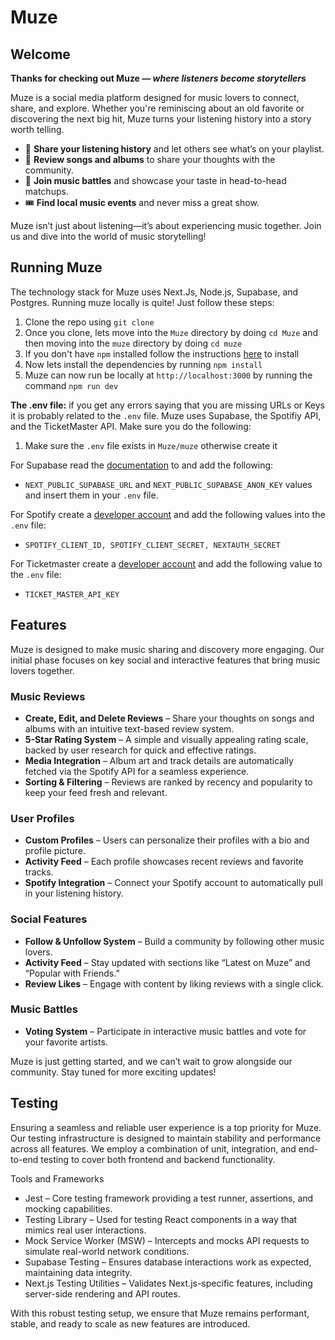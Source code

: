 # Muze
## Welcome
**Thanks for checking out Muze — _where listeners become storytellers_**

Muze is a social media platform designed for music lovers to connect, share, and explore. Whether you're reminiscing about an old favorite or discovering the next big hit, Muze turns your listening history into a story worth telling.

* 🎵 **Share your listening history** and let others see what’s on your playlist.  
* 📝 **Review songs and albums** to share your thoughts with the community.  
* 🎤 **Join music battles** and showcase your taste in head-to-head matchups.  
* 🎟️ **Find local music events** and never miss a great show.

Muze isn’t just about listening—it’s about experiencing music together. Join us and dive into the world of music storytelling!

## Running Muze
The technology stack for Muze uses Next.Js, Node.js, Supabase, and Postgres. Running muze locally is quite! Just follow these steps: 
1. Clone the repo using `git clone`
2. Once you clone, lets move into the `Muze` directory by doing `cd Muze` and then moving into the `muze` directory by doing `cd muze`
3. If you don't have `npm` installed follow the instructions [here](https://docs.npmjs.com/downloading-and-installing-node-js-and-npm) to install 
4. Now lets install the dependencies by running `npm install`
5. Muze can now run be locally at `http://localhost:3000` by running the command `npm run dev`

**The .env file:** if you get any errors saying that you are missing URLs or Keys it is probably related to the `.env` file. Muze uses Supabase, the Spotifiy API, and the TicketMaster API.  Make sure you do the following: 
1. Make sure the `.env` file exists in `Muze/muze` otherwise create it

For Supabase read the [documentation](https://supabase.com/docs/guides/getting-started/quickstarts/nextjs) to and add the following:
  * `NEXT_PUBLIC_SUPABASE_URL` and `NEXT_PUBLIC_SUPABASE_ANON_KEY` values and insert them in your `.env` file. 

For Spotify create a [developer account](https://developer.spotify.com/documentation/web-api) and add the following values into the `.env` file: 
* `SPOTIFY_CLIENT_ID, SPOTIFY_CLIENT_SECRET, NEXTAUTH_SECRET` 

For Ticketmaster create a [developer account](https://developer.ticketmaster.com/products-and-docs/apis/discovery-api/v2/) and add the following value to the `.env` file: 
* `TICKET_MASTER_API_KEY`

## Features
Muze is designed to make music sharing and discovery more engaging. Our initial phase focuses on key social and interactive features that bring music lovers together.

### Music Reviews

-   **Create, Edit, and Delete Reviews** – Share your thoughts on songs and albums with an intuitive text-based review system.
-   **5-Star Rating System** – A simple and visually appealing rating scale, backed by user research for quick and effective ratings.
-   **Media Integration** – Album art and track details are automatically fetched via the Spotify API for a seamless experience.
-   **Sorting & Filtering** – Reviews are ranked by recency and popularity to keep your feed fresh and relevant.

### User Profiles

-   **Custom Profiles** – Users can personalize their profiles with a bio and profile picture.
-   **Activity Feed** – Each profile showcases recent reviews and favorite tracks.
-   **Spotify Integration** – Connect your Spotify account to automatically pull in your listening history.

### Social Features

-   **Follow & Unfollow System** – Build a community by following other music lovers.
-   **Activity Feed** – Stay updated with sections like “Latest on Muze” and “Popular with Friends.”
-   **Review Likes** – Engage with content by liking reviews with a single click.

### Music Battles

-   **Voting System** – Participate in interactive music battles and vote for your favorite artists.

Muze is just getting started, and we can’t wait to grow alongside our community. Stay tuned for more exciting updates!

## Testing
Ensuring a seamless and reliable user experience is a top priority for Muze. Our testing infrastructure is designed to maintain stability and performance across all features. We employ a combination of unit, integration, and end-to-end testing to cover both frontend and backend functionality.

Tools and Frameworks
* Jest – Core testing framework providing a test runner, assertions, and mocking capabilities.
* Testing Library – Used for testing React components in a way that mimics real user interactions.
* Mock Service Worker (MSW) – Intercepts and mocks API requests to simulate real-world network conditions.
* Supabase Testing – Ensures database interactions work as expected, maintaining data integrity.
* Next.js Testing Utilities – Validates Next.js-specific features, including server-side rendering and API routes.

With this robust testing setup, we ensure that Muze remains performant, stable, and ready to scale as new features are introduced.